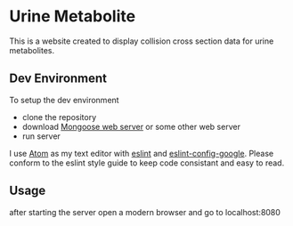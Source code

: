 # Urine Metabolite
This is a website created to display collision cross section data for urine metabolites.

## Dev Environment

To setup the dev environment
* clone the repository
* download [Mongoose web server](https://www.cesanta.com/) or some other web server
* run server

I use [Atom](https://atom.io/) as my text editor with [eslint](https://atom.io/packages/eslint) and [eslint-config-google](https://devhub.io/repos/google-eslint-config-google).
Please conform to the eslint style guide to keep code consistant and easy to read.

## Usage

after starting the server open a modern browser and go to localhost:8080
